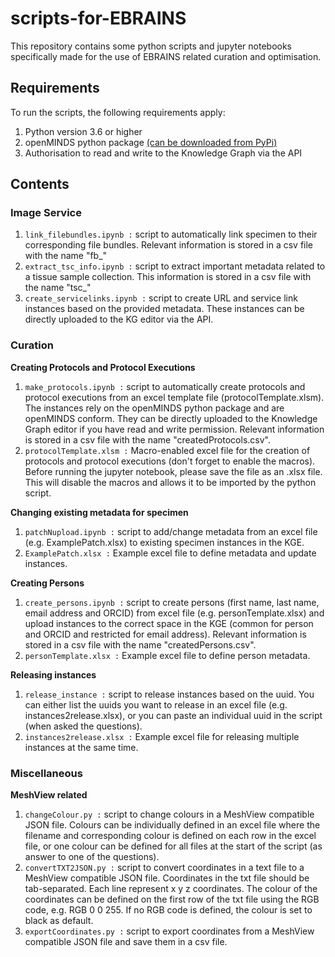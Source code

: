 # scripts-for-EBRAINS

This repository contains some python scripts and jupyter notebooks specifically made for the use of EBRAINS related curation and optimisation.

## Requirements

To run the scripts, the following requirements apply:
1. Python version 3.6 or higher
2. openMINDS python package [(can be downloaded from PyPi)](https://pypi.org/project/openMINDS/)
3. Authorisation to read and write to the Knowledge Graph via the API

## Contents

### Image Service
1. ``link_filebundles.ipynb :`` script to automatically link specimen to their corresponding file bundles. Relevant information is stored in a csv file with the name "fb_<dataset version uuid>"
2. ``extract_tsc_info.ipynb :`` script to extract important metadata related to a tissue sample collection. This information is stored in a csv file with the name "tsc_<dataset version uuid>"
3. ``create_servicelinks.ipynb :`` script to create URL and service link instances based on the provided metadata. These instances can be directly uploaded to the KG editor via the API.

### Curation
**Creating Protocols and Protocol Executions**
1. ``make_protocols.ipynb :`` script to automatically create protocols and protocol executions from an excel template file (protocolTemplate.xlsm). The instances rely on the openMINDS python package and are openMINDS conform. They can be directly uploaded to the Knowledge Graph editor if you have read and write permission. Relevant information is stored in a csv file with the name "createdProtocols.csv".
2. ``protocolTemplate.xlsm :`` Macro-enabled excel file for the creation of protocols and protocol executions (don't forget to enable the macros). Before running the jupyter notebook, please save the file as an .xlsx file. This will disable the macros and allows it to be imported by the python script.

**Changing existing metadata for specimen**
1. ``patchNupload.ipynb :`` script to add/change metadata from an excel file (e.g. ExamplePatch.xlsx) to existing specimen instances in the KGE.
2. ``ExamplePatch.xlsx :`` Example excel file to define metadata and update instances.

**Creating Persons**
1. ``create_persons.ipynb :`` script to create persons (first name, last name, email address and ORCID) from excel file (e.g. personTemplate.xlsx) and upload instances to the correct space in the KGE (common for person and ORCID and restricted for email address). Relevant information is stored in a csv file with the name "createdPersons.csv".
2. ``personTemplate.xlsx :`` Example excel file to define person metadata.

**Releasing instances**
1. ``release_instance :`` script to release instances based on the uuid. You can either list the uuids you want to release in an excel file (e.g. instances2release.xlsx), or you can paste an individual uuid in the script (when asked the questions).
2. ``instances2release.xlsx :`` Example excel file for releasing multiple instances at the same time.

### Miscellaneous
**MeshView related**
1. ``changeColour.py :`` script to change colours in a MeshView compatible JSON file. Colours can be individually defined in an excel file where the filename and corresponding colour is defined on each row in the excel file, or one colour can be defined for all files at the start of the script (as answer to one of the questions).
2. ``convertTXT2JSON.py :`` script to convert coordinates in a text file to a MeshView compatible JSON file. Coordinates in the txt file should be tab-separated. Each line represent x y z coordinates. The colour of the coordinates can be defined on the first row of the txt file using the RGB code, e.g. RGB 0 0 255. If no RGB code is defined, the colour is set to black as default.
3. ``exportCoordinates.py :`` script to export coordinates from a MeshView compatible JSON file and save them in a csv file.
